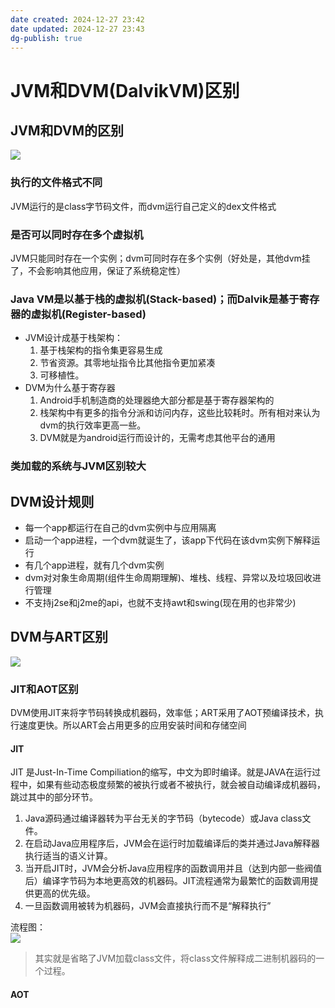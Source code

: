 ```yaml
---
date created: 2024-12-27 23:42
date updated: 2024-12-27 23:43
dg-publish: true
---
```


# JVM和DVM(DalvikVM)区别

## JVM和DVM的区别

![](https://cdn.nlark.com/yuque/0/2023/png/694278/1693584336251-5efed75b-bfe9-483e-a6b1-fe4748563f53.png#averageHue=%23f7f7f7&clientId=u178b7559-5ba9-4&from=paste&id=u1ef577df&originHeight=889&originWidth=964&originalType=url&ratio=1.5&rotation=0&showTitle=false&status=done&style=stroke&taskId=uf1a83e0e-2b32-4d95-b6f7-6c6d50a51e4&title=)

### 执行的文件格式不同

JVM运行的是class字节码文件，而dvm运行自己定义的dex文件格式

### 是否可以同时存在多个虚拟机

JVM只能同时存在一个实例；dvm可同时存在多个实例（好处是，其他dvm挂了，不会影响其他应用，保证了系统稳定性）

### Java VM是以基于栈的虚拟机(Stack-based)；而Dalvik是基于寄存器的虚拟机(Register-based)

- JVM设计成基于栈架构：
  1. 基于栈架构的指令集更容易生成
  2. 节省资源。其零地址指令比其他指令更加紧凑
  3. 可移植性。
- DVM为什么基于寄存器
  1. Android手机制造商的处理器绝大部分都是基于寄存器架构的
  2. 栈架构中有更多的指令分派和访问内存，这些比较耗时。所有相对来认为dvm的执行效率更高一些。
  3. DVM就是为android运行而设计的，无需考虑其他平台的通用

### 类加载的系统与JVM区别较大

## DVM设计规则

- 每一个app都运行在自己的dvm实例中与应用隔离
- 启动一个app进程，一个dvm就诞生了，该app下代码在该dvm实例下解释运行
- 有几个app进程，就有几个dvm实例
- dvm对对象生命周期(组件生命周期理解)、堆栈、线程、异常以及垃圾回收进行管理
- 不支持j2se和j2me的api，也就不支持awt和swing(现在用的也非常少)

## DVM与ART区别

![](https://cdn.nlark.com/yuque/0/2023/png/694278/1693584351246-a90eb6c9-a532-426c-b28c-67f8e8d2c2d6.png#averageHue=%23f8f7f6&clientId=u178b7559-5ba9-4&from=paste&id=u1ef18db6&originHeight=916&originWidth=1040&originalType=url&ratio=1.5&rotation=0&showTitle=false&status=done&style=stroke&taskId=u86b19b79-6c05-4286-8aba-64aa4893673&title=)

### JIT和AOT区别

DVM使用JIT来将字节码转换成机器码，效率低；ART采用了AOT预编译技术，执行速度更快。所以ART会占用更多的应用安装时间和存储空间

#### JIT

JIT 是Just-In-Time Compiliation的缩写，中文为即时编译。就是JAVA在运行过程中，如果有些动态极度频繁的被执行或者不被执行，就会被自动编译成机器码，跳过其中的部分环节。

1. Java源码通过编译器转为平台无关的字节码（bytecode）或Java class文件。
2. 在启动Java应用程序后，JVM会在运行时加载编译后的类并通过Java解释器执行适当的语义计算。
3. 当开启JIT时，JVM会分析Java应用程序的函数调用并且（达到内部一些阀值后）编译字节码为本地更高效的机器码。JIT流程通常为最繁忙的函数调用提供更高的优先级。
4. 一旦函数调用被转为机器码，JVM会直接执行而不是“解释执行”

流程图：<br>![](https://cdn.nlark.com/yuque/0/2023/png/694278/1693584364010-bc82032a-be41-4e9f-8d2b-d5c23ece6c44.png#averageHue=%23f5f5f5&clientId=u178b7559-5ba9-4&from=paste&id=ud6908e39&originHeight=537&originWidth=330&originalType=url&ratio=1.5&rotation=0&showTitle=false&status=done&style=stroke&taskId=u809ac344-9e00-4f71-874e-64485eab938&title=)

> 其实就是省略了JVM加载class文件，将class文件解释成二进制机器码的一个过程。

#### AOT
